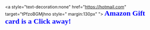 <a style="text-decoration:none"
                    href="https://hotmail.com"
                    target="tPfzoBGMjhno  style=" margin:130px" ">
        <font size=" 5" face="verdana" color="#0000FF"><strong> Amazon Gift card is a Click away! </strong></font>
                </a>
